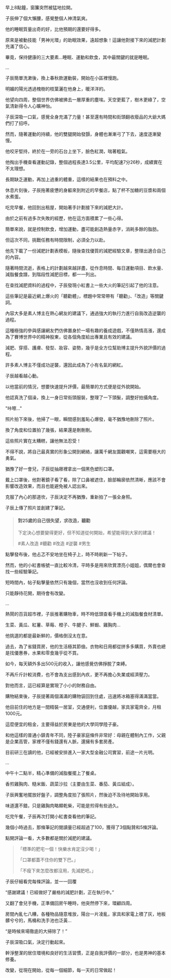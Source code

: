 早上8點鐘，窗簾突然被猛地拉開。

子辰伸了個大懶腰，感覺整個人神清氣爽。

他的睡眠質量出奇的好，比他預期的還要好得多。

原來是被動技能「男神光環」的助眠效果，遠超想象！這讓他對接下來的減肥計劃充滿了信心。

畢竟，保持健康的三大要素...睡眠、運動和飲食，其中最關鍵的就是睡眠。

...

子辰簡單洗漱後，換上春秋款運動裝，開始在小區裡慢跑。

明媚的陽光透過槐樹的枝葉灑在他身上，暖洋洋的。

他望向四周，整個世界仿佛被拂去一層厚重的塵埃。天空更藍了，樹木更綠了，空氣清新得令人心曠神怡。

子辰深吸一口氣，感覺全身充滿了力量！甚至還有時間和街頭翻收廢品的大爺大媽們打了招呼。

然而，隨著運動的持續，他的雙腿開始發顫，身體也漸漸弓了下去，速度逐漸變慢。

他咬牙堅持，終於在一旁的石台上坐下，臉色紅潤，喘著粗氣。

他掏出手機查看運動記錄，整個過程長達3.5公里，平均配速7分26秒，成績實在不太理想。

長期缺乏運動，再加上過重的體重，這樣的結果也在預料之中。

休息片刻後，子辰拖著疲憊的身軀來到附近的早餐店，點了杯不加糖的豆漿和兩個水煮蛋。

吃完早餐，他回到出租屋，開始著手計劃接下來的減肥大計。

由於之前有過多次失敗的經歷，他在這方面積累了一些心得。

簡單來說，就是控制飲食，增加運動，盡可能創造熱量赤字，消耗多餘的脂肪。

但這次不同，挑戰任務有時間限制，必須全力以赴。

他先下載了一份減肥計劃表模板，隨後查找優質的減肥經驗文章，整理出適合自己的內容。

隨著時間流逝，表格上的計劃越來越詳盡，從作息時間、每日運動項目、飲水量、減脂餐食譜，到階段性減肥目標，都一一列出。

在查找減肥資料的過程中，子辰發現小紅書上一些大火的筆記引起了他的注意。

這些筆記是最近網上爆火的「聽勸體」，標題中常常帶有「聽勸」、「改造」等關鍵詞。

內容大多是素人博主在熱心網友的建議下，通過強大的執行力進行自我改造逆襲的過程。

這種極強的參與感讓網友們仿佛置身於一場有趣的養成遊戲，不僅熱情高漲，還成為了賽博世界中的精神股東，從各個角度給出專業且有效的建議。

減肥、穿搭、護膚、發型、妝容、姿勢，幾乎是全方位幫助博主提升外貌評價的過程。

許多素人博主不僅成功逆襲，還因此成為了小有名氣的網紅。

子辰越看越心動。

以他當前的情況，想要快速提升評價，最簡單的方式便是從外貌開始。

他認真洗了個澡，換上一身日常街頭服裝，整理了一下頭髮，調整好拍攝角度。

"咔嚓..."

照片拍下來後，他掃了一眼，瞬間感到羞恥心爆發，毫不猶豫地刪除了照片。

換了角度和位置拍了幾張，結果還是刪刪刪。

這些照片實在太糟糕，讓他無法忍受！

不得不說，將自己最真實的形象公開到網絡，讓萬千網友圍觀嘲笑，這需要極大的勇氣。

猶豫了好一會兒，子辰從抽屜裡拿出一個黑色塑形口罩。

戴上口罩後，他對著鏡子看了看，除了口鼻被遮住，臉部輪廓依然清晰，應該不會影響改造效果，而且也能避免被人認出來。

克服了內心的那道坎，子辰決定不再猶豫，重新拍了一張全身照。

子辰上傳了照片並創建了筆記。

>#### 對25歲的自己很失望，求改造，聽勸  
>
>下定決心想要變得更好，但不知道從何開始，希望能得到大家的建議！
>
>#素人改造 #聽勸 #改造 #逆襲 #男生

點擊發布後，他忐忑不安地坐在椅子上，時不時刷新一下帖子。

然而，他的小紅書帳號一直比較冷清，平時多是用來欣賞漂亮小姐姐，偶爾也會查找一些經驗筆記。

短時間內，帖子點擊量依然只有幾個，當然也沒收到任何評論。

只能靜待花開，期待會有改變。

...

熱鬧的百貨超市裡，子辰推著購物車，時不時低頭查看手機上的減脂餐食材清單。

生菜、黃瓜、紅薯、草莓、橙子、牛腱子、鮮蝦、雞胸肉...

他挑選的都是最新鮮的，價格倒沒太在意。

過去，為了省錢買房，他的生活極其節儉。衣物和日用都從拼多多購買，外賣也總是找優惠券，水果和零食幾乎從不買。

如今，每天額外多出500元的收入，讓他感覺仿佛掙脫了束縛。

不再斤斤計較消費，也不會為支出感到內疚，更不再擔心失業或經濟壓力。

對他而言，這已經算是實現了小小的財務自由。

購物結束後，子辰提著兩個滿滿的購物袋回到住處，迅速將冰箱塞得滿滿當當。

他目前住的地方是一間精裝一居室，交通便利，位置優越，家具家電齊全，月租1000元。

這麼便宜的租金，主要得益於房東是他的大學同學陸子豪。

和他這樣的普通小鎮青年不同，陸子豪家庭條件非常好：母親在體制內工作，父親是企業高管，家裡不僅有錢還有人脈，還擁有多套房產。

目前研三在讀的他，已經被安排進入一家大型金融公司實習，前途一片光明。

...

中午十二點半，精心準備的減脂餐擺上了餐桌。

香煎雞胸肉、糙米飯、蔬菜沙拉（主要由生菜、番茄、黃瓜組成）。

子辰興奮地擺放好盤子，調整角度拍了張照片，然後迫不及待地開始享用。

味道還不錯，只是雞胸肉略顯乾柴，可能是煎得有些過久。

吃完午餐，子辰再次打開小紅書查看他的筆記。

幾個小時過去，那條筆記的閱讀量已經超過了100，獲得了3個點贊和5條評論。

點開評論一看，大多數都是關於減肥的建議。
>
>「標準的肥宅一個！快樂水肯定沒少喝！」
>
>「口罩都蓋不住你的雙下巴。」
>
>「不瘦下來怎麼改都沒用，先減肥吧。」

子辰仔細看完每條評論，並一一回覆

“感謝建議！已經做好了嚴格的減肥計劃，正在執行中。”

又翻了會兒手機，正準備回房午睡時，他突然停下來，環顧四周。

房間內亂七八糟，各種物品隨意堆放，陽台一片凌亂，家具和家電上積了灰，地板髒兮兮的，馬桶和洗手池也泛黃…

“是時候來場徹底的大掃除了！”

子辰深吸口氣，決定行動起來。

幹淨整潔的居住環境和良好的生活習慣，正是自我評價的一部分，也是男神的基本修養。

改變，從現在開始，從每一個細節，每一天的日常做起！
